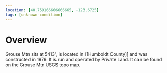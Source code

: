 ```yaml
---
location: [40.759166666666665, -123.6725]
tags: [unknown-condition]
---
```


# Overview

Grouse Mtn sits at 5413', is located in [[Humboldt County]] and was constructed in 1979. It is run and operated by Private Land. It can be found on the Grouse Mtn USGS topo map.

